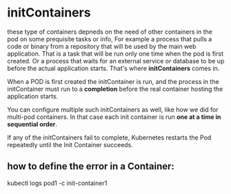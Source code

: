 # initContainers

these type of containers depneds on the need of other containers in the pod on some prequisite tasks or info, For example a process that pulls a code or binary from a repository that will be used by the main web application. That is a task that will be run only one time when the pod is first created. Or a process that waits for an external service or database to be up before the actual application starts. That's where **initContainers** comes in.

When a POD is first created the initContainer is run, and the process in the initContainer must run to a **completion** before the real container hosting the application starts. 

You can configure multiple such initContainers as well, like how we did for multi-pod containers. In that case each init container is run **one at a time in sequential order**. 

If any of the initContainers fail to complete, Kubernetes restarts the Pod repeatedly until the Init Container succeeds.

## how to define the error in a Container:

kubectl logs pod1 -c init-container1

